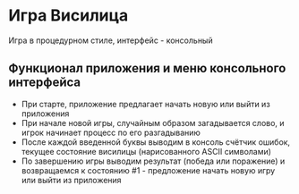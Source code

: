 # Игра Висилица 

Игра в процедурном стиле, интерфейс - консольный 

## Функционал приложения и меню консольного интерфейса

- При старте, приложение предлагает начать новую или выйти из приложения 
- При начале новой игры, случайным образом загадывается слово, и игрок начинает процесс по его разгадыванию
- После каждой введенной буквы выводим в консоль счётчик ошибок, текущее состояние висилицы (нарисованного ASCII символами)
- По завершению игры выводим результат (победа или поражение) и возвращаемся к состоянию #1 - предложение начать новую игру или выйти из приложения

